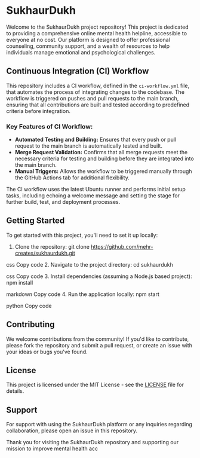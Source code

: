 # SukhaurDukh

Welcome to the SukhaurDukh project repository! This project is dedicated to providing a comprehensive online mental health helpline, accessible to everyone at no cost. Our platform is designed to offer professional counseling, community support, and a wealth of resources to help individuals manage emotional and psychological challenges.

## Continuous Integration (CI) Workflow

This repository includes a CI workflow, defined in the `ci-workflow.yml` file, that automates the process of integrating changes to the codebase. The workflow is triggered on pushes and pull requests to the main branch, ensuring that all contributions are built and tested according to predefined criteria before integration.

### Key Features of CI Workflow:
- **Automated Testing and Building:** Ensures that every push or pull request to the main branch is automatically tested and built.
- **Merge Request Validation:** Confirms that all merge requests meet the necessary criteria for testing and building before they are integrated into the main branch.
- **Manual Triggers:** Allows the workflow to be triggered manually through the GitHub Actions tab for additional flexibility.

The CI workflow uses the latest Ubuntu runner and performs initial setup tasks, including echoing a welcome message and setting the stage for further build, test, and deployment processes.

## Getting Started

To get started with this project, you'll need to set it up locally:

1. Clone the repository:
git clone https://github.com/mehr-creates/sukhaurdukh.git

css
Copy code
2. Navigate to the project directory:
cd sukhaurdukh

css
Copy code
3. Install dependencies (assuming a Node.js based project):
npm install

markdown
Copy code
4. Run the application locally:
npm start

python
Copy code

## Contributing

We welcome contributions from the community! If you'd like to contribute, please fork the repository and submit a pull request, or create an issue with your ideas or bugs you've found.

## License

This project is licensed under the MIT License - see the [LICENSE](LICENSE) file for details.

## Support

For support with using the SukhaurDukh platform or any inquiries regarding collaboration, please open an issue in this repository.

Thank you for visiting the SukhaurDukh repository and supporting our mission to improve mental health acc
